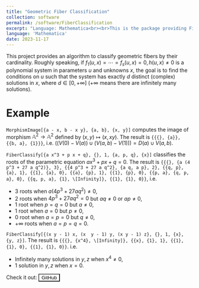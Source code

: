 ```yaml
---
title: "Geometric Fiber Classification"
collection: software
permalink: /software/FiberClassification
excerpt: "Language: Mathematica<br><br>This is the package providing FiberClassification in [our paper](https://arxiv.org/abs/2311.10515)."
language: 'Mathematica'
date: 2023-11-17
---
```


This project provides an algorithm to classify geometric fibers by their cardinality. Roughly speaking, if $f_1(u,x)=\cdots=f_s(u,x)=0, h(u,x)\ne 0$ is a polynomial system in parameters $u$ and unknowns $x$, the goal is to find the conditions on $u$ such that the system has exactly $d$ distinct (complex) solutions in $x$, where $d\in [0,+\infty]$ ($+\infty$ means there are infinitely many solutions).

# Example
`MorphismImage[{a - x, b - x y}, {a, b}, {x, y}]` computes the image of morphism $\mathbb{A}^2\to \mathbb{A}^2$ defined by $(x,y)\mapsto (x,xy)$. The result is `{{{}, {a}}, {{b, a}, {1}}}`, i.e. $((V(0)-V(a))\cup (V(a,b)-V(1)))=D(a)\cup V(a,b)$.

`FiberClassify[{a x^3 + p x + q}, {}, 1, {a, p, q}, {x}]` classifies the roots of the parametric equation $a x^3+p x+q=0$. The result is `{{{}, {a (4 p^3 + 27 a q^2)}, 3}, {{4 p^3 + 27 a q^2}, {a q, a p}, 2}, {{q, p}, {a}, 1}, {{1}, {a}, 0}, {{a}, {p}, 1}, {{1}, {p}, 0}, {{p, a}, {q, p, a}, 0}, {{q, p, a}, {1}, \[Infinity]}, {{1}, {1}, 0}}`, i.e.
- 3 roots when $a (4 p^3 + 27 a q^2)\ne 0$,
- 2 roots when $4 p^3 + 27 a q^2=0$ but $a q\ne 0$ or $a p\ne 0$,
- 1 root when $p=q=0$ but $a\ne 0$,
- 1 root when $a=0$ but $p\ne 0$,
- 0 root when $a=p=0$ but $q\ne 0$,
- $+\infty$ roots when $a=p=q=0$.

`FiberClassify[{(x y - 1) x, (x  y - 1) y, (x y - 1) z}, {}, 1, {x}, {y, z}]`. The result is `{{{}, {x^4}, \[Infinity]}, {{x}, {1}, 1}, {{1}, {1}, 0}, {{1}, {1}, 0}}`. i.e.
- Infinitely many solutions in $y,z$ when $x^4\ne 0$,
- 1 solution in $y,z$ when $x=0$.


Check it out: 
<a href="https://github.com/xiaxueqaq/Fiber-Classification" target="_blank">
    <button style="background-color: white; color: black;">GitHub</button>
</a>

